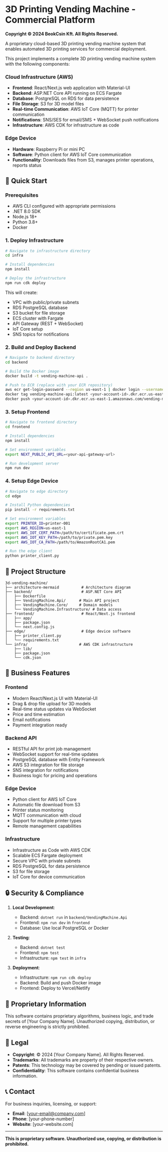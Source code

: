 # 3D Printing Vending Machine - Commercial Platform

**Copyright © 2024 BeokCsin Kft. All Rights Reserved.**

A proprietary cloud-based 3D printing vending machine system that enables automated 3D printing services for commercial deployment.

This project implements a complete 3D printing vending machine system with the following components:

### Cloud Infrastructure (AWS)
- **Frontend**: React/Next.js web application with Material-UI
- **Backend**: ASP.NET Core API running on ECS Fargate
- **Database**: PostgreSQL on RDS for data persistence
- **File Storage**: S3 for 3D model files
- **Real-time Communication**: AWS IoT Core (MQTT) for printer communication
- **Notifications**: SNS/SES for email/SMS + WebSocket push notifications
- **Infrastructure**: AWS CDK for infrastructure as code

### Edge Device
- **Hardware**: Raspberry Pi or mini PC
- **Software**: Python client for AWS IoT Core communication
- **Functionality**: Downloads files from S3, manages printer operations, reports status

## 🚀 Quick Start

### Prerequisites
- AWS CLI configured with appropriate permissions
- .NET 8.0 SDK
- Node.js 18+
- Python 3.8+
- Docker

### 1. Deploy Infrastructure

```bash
# Navigate to infrastructure directory
cd infra

# Install dependencies
npm install

# Deploy the infrastructure
npm run cdk deploy
```

This will create:
- VPC with public/private subnets
- RDS PostgreSQL database
- S3 bucket for file storage
- ECS cluster with Fargate
- API Gateway (REST + WebSocket)
- IoT Core setup
- SNS topics for notifications

### 2. Build and Deploy Backend

```bash
# Navigate to backend directory
cd backend

# Build the Docker image
docker build -t vending-machine-api .

# Push to ECR (replace with your ECR repository)
aws ecr get-login-password --region us-east-1 | docker login --username AWS --password-stdin <your-account-id>.dkr.ecr.us-east-1.amazonaws.com
docker tag vending-machine-api:latest <your-account-id>.dkr.ecr.us-east-1.amazonaws.com/vending-machine-api:latest
docker push <your-account-id>.dkr.ecr.us-east-1.amazonaws.com/vending-machine-api:latest
```

### 3. Setup Frontend

```bash
# Navigate to frontend directory
cd frontend

# Install dependencies
npm install

# Set environment variables
export NEXT_PUBLIC_API_URL=<your-api-gateway-url>

# Run development server
npm run dev
```

### 4. Setup Edge Device

```bash
# Navigate to edge directory
cd edge

# Install Python dependencies
pip install -r requirements.txt

# Set environment variables
export PRINTER_ID=printer-001
export AWS_REGION=us-east-1
export AWS_IOT_CERT_PATH=/path/to/certificate.pem.crt
export AWS_IOT_KEY_PATH=/path/to/private.pem.key
export AWS_IOT_CA_PATH=/path/to/AmazonRootCA1.pem

# Run the edge client
python printer_client.py
```

## 📁 Project Structure

```
3d-vending-machine/
├── architecture-mermaid          # Architecture diagram
├── backend/                      # ASP.NET Core API
│   ├── Dockerfile
│   ├── VendingMachine.Api/      # Main API project
│   ├── VendingMachine.Core/     # Domain models
│   └── VendingMachine.Infrastructure/ # Data access
├── frontend/                     # React/Next.js frontend
│   ├── app/
│   ├── package.json
│   └── next.config.js
├── edge/                         # Edge device software
│   ├── printer_client.py
│   └── requirements.txt
└── infra/                       # AWS CDK infrastructure
    ├── lib/
    ├── package.json
    └── cdk.json
```

## 💼 Business Features

### Frontend
- Modern React/Next.js UI with Material-UI
- Drag & drop file upload for 3D models
- Real-time status updates via WebSocket
- Price and time estimation
- Email notifications
- Payment integration ready

### Backend API
- RESTful API for print job management
- WebSocket support for real-time updates
- PostgreSQL database with Entity Framework
- AWS S3 integration for file storage
- SNS integration for notifications
- Business logic for pricing and operations

### Edge Device
- Python client for AWS IoT Core
- Automatic file download from S3
- Printer status monitoring
- MQTT communication with cloud
- Support for multiple printer types
- Remote management capabilities

### Infrastructure
- Infrastructure as Code with AWS CDK
- Scalable ECS Fargate deployment
- Secure VPC with private subnets
- RDS PostgreSQL for data persistence
- S3 for file storage
- IoT Core for device communication

## 🔒 Security & Compliance

1. **Local Development**:
   - Backend: `dotnet run` in `backend/VendingMachine.Api`
   - Frontend: `npm run dev` in `frontend`
   - Database: Use local PostgreSQL or Docker

2. **Testing**:
   - Backend: `dotnet test`
   - Frontend: `npm test`
   - Infrastructure: `npm test` in `infra`

3. **Deployment**:
   - Infrastructure: `npm run cdk deploy`
   - Backend: Build and push Docker image
   - Frontend: Deploy to Vercel/Netlify

## 🔐 Proprietary Information

This software contains proprietary algorithms, business logic, and trade secrets of [Your Company Name]. Unauthorized copying, distribution, or reverse engineering is strictly prohibited.

## 📄 Legal

- **Copyright**: © 2024 [Your Company Name]. All Rights Reserved.
- **Trademarks**: All trademarks are property of their respective owners.
- **Patents**: This technology may be covered by pending or issued patents.
- **Confidentiality**: This software contains confidential business information.

## 📞 Contact

For business inquiries, licensing, or support:
- **Email**: [your-email@company.com]
- **Phone**: [your-phone-number]
- **Website**: [your-website.com]

---

**This is proprietary software. Unauthorized use, copying, or distribution is prohibited.**
